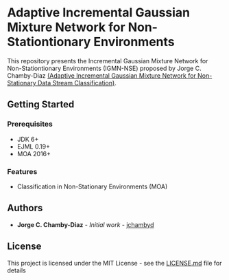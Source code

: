 # Adaptive Incremental Gaussian Mixture Network for Non-Stationtionary Environments

This repository presents the Incremental Gaussian Mixture Network for Non-Stationtionary Environments
 (IGMN-NSE) proposed by Jorge C. Chamby-Diaz [(Adaptive Incremental Gaussian Mixture Network for Non-Stationary Data Stream Classification)](https://doi.org/10.1109/IJCNN.2018.8489049). 

## Getting Started

### Prerequisites

* JDK 6+
* EJML 0.19+
* MOA 2016+

### Features
* Classification in Non-Stationary Environments (MOA)

## Authors
* **Jorge C. Chamby-Diaz** - *Initial work* - [jchambyd](https://github.com/jchambyd)

## License
This project is licensed under the MIT License - see the [LICENSE.md](LICENSE.md) file for details
